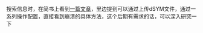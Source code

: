 搜索信息时，在简书上看到[一篇文章](https://www.jianshu.com/p/0da011e8ddf9)，里边提到可以通过上传dSYM文件，通过一系列操作配置，直接看到崩溃的具体方法，这个后期有需求的话，可以深入研究一下

